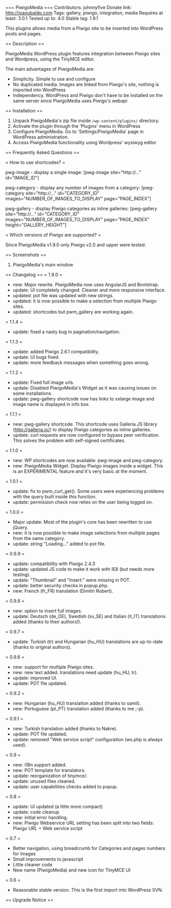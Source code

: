 === PiwigoMedia ===
Contributors: johnnyfive
Donate link: http://joaoubaldo.com
Tags: gallery, piwigo, integration, media
Requires at least: 3.0.1
Tested up to: 4.0
Stable tag: 1.9.1

This plugins allows media from a Piwigo site to be inserted into WordPress posts and pages.

== Description ==

PiwigoMedia WordPress plugin features integration between Piwigo sites and Wordpress, using the TinyMCE editor.

The main advantages of PiwigoMedia are:

*   Simplicity. Simple to use and configure
*   No duplicated media. Images are linked from Piwigo's site, nothing is imported into WordPress
*   Independency. WordPress and Piwigo don't have to be installed on the same server since PiwigoMedia uses Piwigo's webapi


== Installation ==

1. Unpack PiwigoMedia's zip file inside `/wp-content/plugins/` directory.
2. Activate the plugin through the 'Plugins' menu in WordPress
3. Configure PiwigoMedia. Go to 'Settings/PiwigoMedia' page in WordPress administration.
4. Access PiwigoMedia functionality using Wordpress' wysiwyg editor

== Frequently Asked Questions ==

= How to use shortcodes? =

pwg-image - display a single image:
[pwg-image site="http://..." id="IMAGE_ID"]

pwg-category - display any number of images from a category:
[pwg-category site="http://..." id="CATEGORY_ID" images="NUMBER_OF_IMAGES_TO_DISPLAY" page="PAGE_INDEX"]

pwg-gallery - display Piwigo categories as inline galleries:
[pwg-gallery site="http://..." id="CATEGORY_ID" images="NUMBER_OF_IMAGES_TO_DISPLAY" page="PAGE_INDEX" height="GALLERY_HEIGHT"]


= Which versions of Piwigo are supported? =

Since PiwigoMedia v1.9.0 only Piwigo v2.0 and upper were tested.


== Screenshots ==

1. PiwigoMedia's main window

== Changelog ==
= 1.9.0 =
* new: Major rewrite. PiwigoMedia now uses AngularJS and Bootstrap.
* update: UI completely changed. Cleaner and more responsive interface.
* updated: pot file was updated with new strings.
* updated: it is now possible to make a selection from multiple Piwigo sites.
* updated: shortcodes but pwm_gallery are working again.

= 1.1.4 =
* update: fixed a nasty bug in pagination/navigation.

= 1.1.3 =
* update: added Piwigo 2.6.1 compatibility.
* update: UI bugs fixed.
* update: more feedback messages when something goes wrong.

= 1.1.2 =
* update: Fixed full image urls. 
* update: Disabled PiwigoMedia's Widget as it was causing issues on some installations.
* update: pwg-gallery shortcode now has links to xxlarge image and image name is displayed in info box.

= 1.1.1 =
* new: pwg-gallery shortcode. This shortcode uses Galleria JS library (http://galleria.io/) to display Piwigo categories as inline galleries.
* update: curl requests are now configured to bypass peer verification. This solves the problem with self-signed certificates.

= 1.1.0 =
* new: WP shortcodes are now available: pwg-image and pwg-category.
* new: PiwigoMedia Widget. Display Piwigo images inside a widget. This is an EXPERIMENTAL feature and it's very basic at the moment.

= 1.0.1 =
* update: fix to pwm_curl_get(). Some users were experiencing problems with the query built inside this function.
* update: permission check now relies on the user being logged on.

= 1.0.0 =
* Major update: Most of the plugin's core has been rewritten to use jQuery.
* new: it is now possible to make image selections from multiple pages from the same category.
* update: string "Loading..." added to pot file.

= 0.9.9 =
* update: compatibility with Piwigo 2.4.3
* update: updated JS code to make it work with IE8 (but needs more testing).
* update: "Thumbnail" and "Insert:" were missing in POT.
* update: better security checks in popup.php.
* new: French (fr_FR) translation (Dimitri Robert).

= 0.9.8 =
* new: option to insert full images.
* update: Deutsch (de_DE), Swedish (sv_SE) and Italian (it_IT) translations added (thanks to their authors!).

= 0.9.7 =
* update: Turkish (tr) and Hungarian (hu_HU) translations are up-to-date (thanks to original authors).

= 0.9.6 =
* new: support for multiple Piwigo sites.
* new: new text added. translations need update (hu_HU, tr).
* update: improved UI.
* update: POT file updated.

= 0.9.2 =
* new: Hungarian (hu_HU) translation added (thanks to samli).
* new: Portuguese (pt_PT) translation added (thanks to me ;-p).

= 0.9.1 =
* new: Turkish translation added (thanks to Nakre).
* update: POT file updated.
* update: removed "Web service script" configuration (ws.php is always used).

= 0.9 =
* new: i18n support added.
* new: POT template for translators.
* update: reorganization of tinymce/.
* update: unused files cleaned.
* update: user capabilities checks added to popup.

= 0.8 =
* update: UI updated (a little more compact)
* update: code cleanup
* new: initial error handling.
* new: Piwigo Webservice URL setting has been split into two fields: Piwigo URL + Web service script

= 0.7 =
* Better navigation, using breadcrumb for Categories and pages numbers for Images
* Small improvements to javascript
* Little cleaner code
* New name (PiwigoMedia) and new icon for TinyMCE UI

= 0.6 =
* Reasonable stable version. This is the first import into WordPress SVN.

== Upgrade Notice ==

